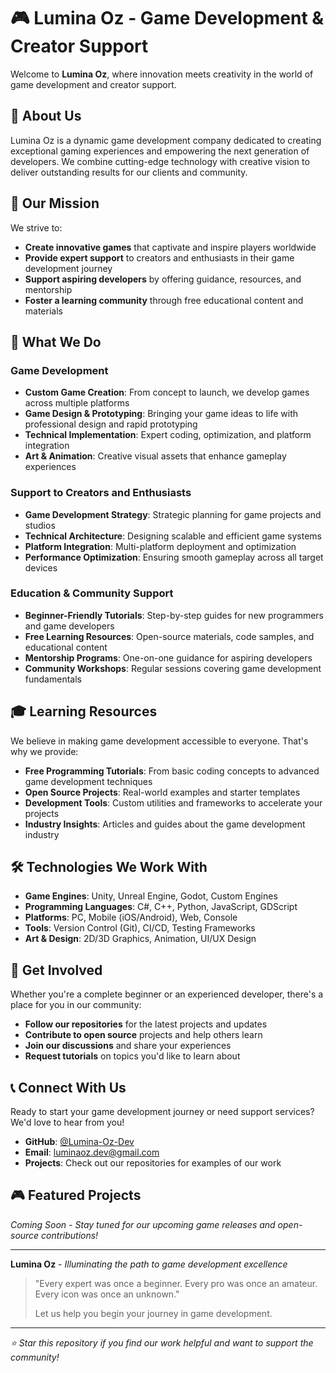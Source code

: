 # 🎮 Lumina Oz - Game Development & Creator Support

Welcome to **Lumina Oz**, where innovation meets creativity in the world of game development and creator support.

## 🌟 About Us

Lumina Oz is a dynamic game development company dedicated to creating exceptional gaming experiences and empowering the next generation of developers. We combine cutting-edge technology with creative vision to deliver outstanding results for our clients and community.

## 🎯 Our Mission

We strive to:
- **Create innovative games** that captivate and inspire players worldwide
- **Provide expert support** to creators and enthusiasts in their game development journey
- **Support aspiring developers** by offering guidance, resources, and mentorship
- **Foster a learning community** through free educational content and materials

## 🚀 What We Do

### Game Development
- **Custom Game Creation**: From concept to launch, we develop games across multiple platforms
- **Game Design & Prototyping**: Bringing your game ideas to life with professional design and rapid prototyping
- **Technical Implementation**: Expert coding, optimization, and platform integration
- **Art & Animation**: Creative visual assets that enhance gameplay experiences

### Support to Creators and Enthusiasts
- **Game Development Strategy**: Strategic planning for game projects and studios
- **Technical Architecture**: Designing scalable and efficient game systems
- **Platform Integration**: Multi-platform deployment and optimization
- **Performance Optimization**: Ensuring smooth gameplay across all target devices

### Education & Community Support
- **Beginner-Friendly Tutorials**: Step-by-step guides for new programmers and game developers
- **Free Learning Resources**: Open-source materials, code samples, and educational content
- **Mentorship Programs**: One-on-one guidance for aspiring developers
- **Community Workshops**: Regular sessions covering game development fundamentals

## 🎓 Learning Resources

We believe in making game development accessible to everyone. That's why we provide:

- **Free Programming Tutorials**: From basic coding concepts to advanced game development techniques
- **Open Source Projects**: Real-world examples and starter templates
- **Development Tools**: Custom utilities and frameworks to accelerate your projects
- **Industry Insights**: Articles and guides about the game development industry

## 🛠️ Technologies We Work With

- **Game Engines**: Unity, Unreal Engine, Godot, Custom Engines
- **Programming Languages**: C#, C++, Python, JavaScript, GDScript
- **Platforms**: PC, Mobile (iOS/Android), Web, Console
- **Tools**: Version Control (Git), CI/CD, Testing Frameworks
- **Art & Design**: 2D/3D Graphics, Animation, UI/UX Design

## 🤝 Get Involved

Whether you're a complete beginner or an experienced developer, there's a place for you in our community:

- **Follow our repositories** for the latest projects and updates
- **Contribute to open source** projects and help others learn
- **Join our discussions** and share your experiences
- **Request tutorials** on topics you'd like to learn about

## 📞 Connect With Us

Ready to start your game development journey or need support services? We'd love to hear from you!

- **GitHub**: [@Lumina-Oz-Dev](https://github.com/Lumina-Oz-Dev)
- **Email**: luminaoz.dev@gmail.com
- **Projects**: Check out our repositories for examples of our work

## 🎮 Featured Projects

*Coming Soon - Stay tuned for our upcoming game releases and open-source contributions!*

---

**Lumina Oz** - *Illuminating the path to game development excellence*

> "Every expert was once a beginner. Every pro was once an amateur. Every icon was once an unknown." 
> 
> Let us help you begin your journey in game development.

---

*⭐ Star this repository if you find our work helpful and want to support the community!*